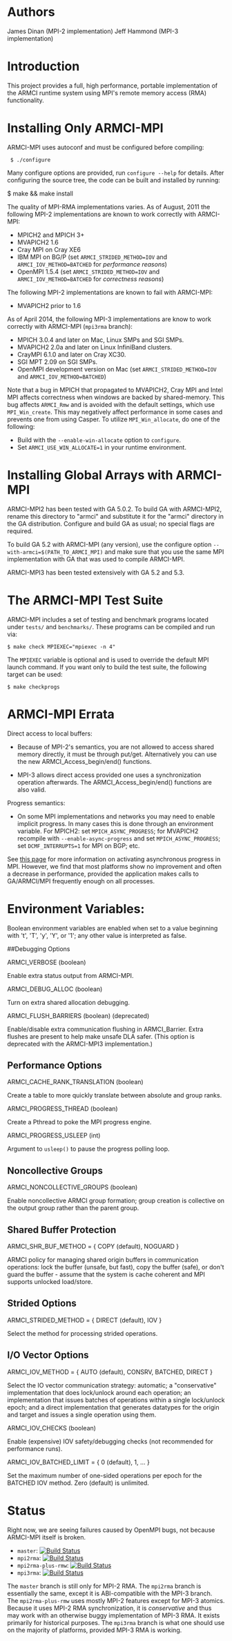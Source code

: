 # Authors

James Dinan  (MPI-2 implementation)
Jeff Hammond (MPI-3 implementation)

# Introduction

This project provides a full, high performance, portable implementation of the
ARMCI runtime system using MPI's remote memory access (RMA) functionality.

# Installing Only ARMCI-MPI

ARMCI-MPI uses autoconf and must be configured before compiling:
```
 $ ./configure
```
Many configure options are provided, run `configure --help` for details.  After
configuring the source tree, the code can be built and installed by running:

 $ make && make install

The quality of MPI-RMA implementations varies.  As of August, 2011 the
following MPI-2 implementations are known to work correctly with ARMCI-MPI:
 * MPICH2 and MPICH 3+
 * MVAPICH2 1.6
 * Cray MPI on Cray XE6
 * IBM MPI on BG/P (set `ARMCI_STRIDED_METHOD=IOV` and `ARMCI_IOV_METHOD=BATCHED` for _performance reasons_)
 * OpenMPI 1.5.4 (set `ARMCI_STRIDED_METHOD=IOV` and `ARMCI_IOV_METHOD=BATCHED` for _correctness reasons_)

The following MPI-2 implementations are known to fail with ARMCI-MPI:
 * MVAPICH2 prior to 1.6

As of April 2014, the following MPI-3 implementations are know to work correctly
with ARMCI-MPI (`mpi3rma` branch):
 * MPICH 3.0.4 and later on Mac, Linux SMPs and SGI SMPs.
 * MVAPICH2 2.0a and later on Linux InfiniBand clusters.
 * CrayMPI 6.1.0 and later on Cray XC30.
 * SGI MPT 2.09 on SGI SMPs.
 * OpenMPI development version on Mac (set `ARMCI_STRIDED_METHOD=IOV` and `ARMCI_IOV_METHOD=BATCHED`)
 
Note that a bug in MPICH that propagated to MVAPICH2, Cray MPI and Intel MPI affects correctness
when windows are backed by shared-memory.  This bug affects `ARMCI_Rmw` and is avoided with the
default settings, which use `MPI_Win_create`.  This may negatively affect performance in some
cases and prevents one from using Casper.  To utilize `MPI_Win_allocate`, do one of the following:
* Build with the `--enable-win-allocate` option to `configure`.
* Set `ARMCI_USE_WIN_ALLOCATE=1` in your runtime environment.

# Installing Global Arrays with ARMCI-MPI

ARMCI-MPI2 has been tested with GA 5.0.2.  To build GA with ARMCI-MPI2, rename
this directory to "armci" and substitute it for the "armci" directory in the GA
distribution.  Configure and build GA as usual; no special flags are required.

To build GA 5.2 with ARMCI-MPI (any version), use the configure option
`--with-armci=$(PATH_TO_ARMCI_MPI)` and make sure that you use the same MPI
implementation with GA that was used to compile ARMCI-MPI.

ARMCI-MPI3 has been tested extensively with GA 5.2 and 5.3.

# The ARMCI-MPI Test Suite

ARMCI-MPI includes a set of testing and benchmark programs located under `tests/`
and `benchmarks/`.  These programs can be compiled and run via:
```
$ make check MPIEXEC="mpiexec -n 4"
```

The `MPIEXEC` variable is optional and is used to override the default MPI launch
command.  If you want only to build the test suite, the following target can be
used:
```
$ make checkprogs
```

# ARMCI-MPI Errata

Direct access to local buffers:

 * Because of MPI-2's semantics, you are not allowed to access shared memory
   directly, it must be through put/get.  Alternatively you can use the
   new ARMCI_Access_begin/end() functions.

 * MPI-3 allows direct access provided one uses a synchronization operation
   afterwards.  The ARMCI_Access_begin/end() functions are also valid.

Progress semantics:

 * On some MPI implementations and networks you may need to enable implicit
   progress.  In many cases this is done through an environment variable.  For
   MPICH2: set `MPICH_ASYNC_PROGRESS`; for MVAPICH2 recompile with
   `--enable-async-progress` and set `MPICH_ASYNC_PROGRESS`; set `DCMF_INTERRUPTS=1`
   for MPI on BGP; etc.

See [this page](https://github.com/jeffhammond/HPCInfo/tree/master/mpi#asynchronous-progress)
for more information on activating asynchronous progress in MPI.  However, we find
that most platforms show no improvement and often a decrease in performance,
provided the application makes calls to GA/ARMCI/MPI frequently enough on all
processes.

# Environment Variables:

Boolean environment variables are enabled when set to a value beginning with
't', 'T', 'y', 'Y', or '1'; any other value is interpreted as false.

##Debugging Options

ARMCI_VERBOSE (boolean)

  Enable extra status output from ARMCI-MPI.

ARMCI_DEBUG_ALLOC (boolean)

  Turn on extra shared allocation debugging.

ARMCI_FLUSH_BARRIERS (boolean) (deprecated)

  Enable/disable extra communication flushing in ARMCI_Barrier.  Extra flushes
  are present to help make unsafe DLA safer.  (This option is deprecated with
  the ARMCI-MPI3 implementation.)

## Performance Options

ARMCI_CACHE_RANK_TRANSLATION (boolean)

  Create a table to more quickly translate between absolute and group ranks.

ARMCI_PROGRESS_THREAD (boolean)

  Create a Pthread to poke the MPI progress engine.

ARMCI_PROGRESS_USLEEP (int)

  Argument to `usleep()` to pause the progress polling loop.

## Noncollective Groups

ARMCI_NONCOLLECTIVE_GROUPS (boolean)

  Enable noncollective ARMCI group formation; group creation is collective on
  the output group rather than the parent group.

## Shared Buffer Protection

ARMCI_SHR_BUF_METHOD = { COPY (default), NOGUARD }

  ARMCI policy for managing shared origin buffers in communication operations:
  lock the buffer (unsafe, but fast), copy the buffer (safe), or don't guard
  the buffer - assume that the system is cache coherent and MPI supports
  unlocked load/store.

## Strided Options

ARMCI_STRIDED_METHOD = { DIRECT (default), IOV }

  Select the method for processing strided operations.

## I/O Vector Options

ARMCI_IOV_METHOD = { AUTO (default), CONSRV, BATCHED, DIRECT }

  Select the IO vector communication strategy: automatic; a "conservative"
  implementation that does lock/unlock around each operation; an implementation
  that issues batches of operations within a single lock/unlock epoch; and a
  direct implementation that generates datatypes for the origin and target and
  issues a single operation using them.

ARMCI_IOV_CHECKS (boolean)

  Enable (expensive) IOV safety/debugging checks (not recommended for
  performance runs).

ARMCI_IOV_BATCHED_LIMIT = { 0 (default), 1, ... }

  Set the maximum number of one-sided operations per epoch for the BATCHED IOV
  method.  Zero (default) is unlimited.

# Status

Right now, we are seeing failures caused by OpenMPI bugs, not because ARMCI-MPI itself is broken.

* `master`: [![Build Status](https://travis-ci.org/jeffhammond/armci-mpi.svg?branch=master)](https://travis-ci.org/jeffhammond/armci-mpi)
* `mpi2rma`: [![Build Status](https://travis-ci.org/jeffhammond/armci-mpi.svg?branch=mpi2rma)](https://travis-ci.org/jeffhammond/armci-mpi)
* `mpi2rma-plus-rmw`: [![Build Status](https://travis-ci.org/jeffhammond/armci-mpi.svg?branch=mpi2rma-plus-rmw)](https://travis-ci.org/jeffhammond/armci-mpi)
* `mpi3rma`: [![Build Status](https://travis-ci.org/jeffhammond/armci-mpi.svg?branch=mpi3rma)](https://travis-ci.org/jeffhammond/armci-mpi)

The `master` branch is still only for MPI-2 RMA.
The `mpi2rma` branch is essentially the same, except it is ABI-compatible with the MPI-3 branch.
The `mpi2rma-plus-rmw` uses mostly MPI-2 features except for MPI-3 atomics.  Because it uses
MPI-2 RMA synchronization, it is _conservative_ and thus may work with an otherwise buggy 
implementation of MPI-3 RMA.  It exists primarily for historical purposes.
The `mpi3rma` branch is what one should use on the majority of platforms, provided MPI-3 RMA is working.
